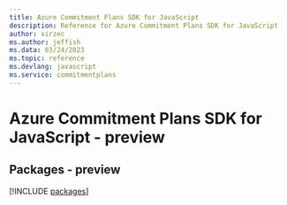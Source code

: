 ```yaml
---
title: Azure Commitment Plans SDK for JavaScript
description: Reference for Azure Commitment Plans SDK for JavaScript
author: xirzec
ms.author: jeffish
ms.data: 03/24/2023
ms.topic: reference
ms.devlang: javascript
ms.service: commitmentplans
---
```

# Azure Commitment Plans SDK for JavaScript - preview
## Packages - preview
[!INCLUDE [packages](commitment-plans-index.md)]
